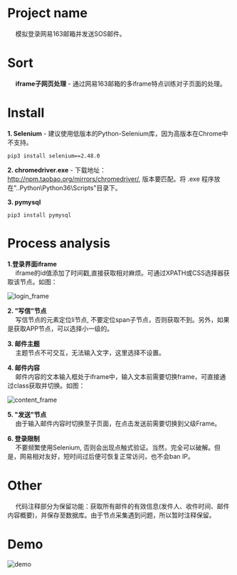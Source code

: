 # Project name
&emsp; 模拟登录网易163邮箱并发送SOS邮件。

# Sort
&emsp; **iframe子网页处理** - 通过网易163邮箱的多iframe特点训练对子页面的处理。

# Install
**1. Selenium** - 建议使用低版本的Python-Selenium库，因为高版本在Chrome中不支持。
```
pip3 install selenium==2.48.0
```
**2. chromedriver.exe** - 下载地址：http://npm.taobao.org/mirrors/chromedriver/, 版本要匹配。将 .exe 程序放在"..Python\Python36\Scripts"目录下。   

**3. pymysql**
```
pip3 install pymysql
```

# Process analysis
 **1.登录界面iframe**   
&emsp; iframe的id值添加了时间戳,直接获取相对麻烦。可通过XPATH或CSS选择器获取该节点。如图：    


![login_frame](https://github.com/Northxw/Python3_WebSpider/blob/master/20-Selenium_163/require/login_frame.png)

**2. "写信"节点**     
&emsp; 写信节点的元素定位li节点, 不要定位span子节点，否则获取不到。另外，如果是获取APP节点，可以选择小一级的。    

**3. 邮件主题**       
&emsp; 主题节点不可交互，无法输入文字，这里选择不设置。    

**4. 邮件内容**       
&emsp; 邮件内容的文本输入框处于iframe中，输入文本前需要切换frame，可直接通过class获取并切换。如图：    

![content_frame](https://github.com/Northxw/Python3_WebSpider/blob/master/20-Selenium_163/require/content_frame.png)

**5. "发送"节点**       
&emsp; 由于输入邮件内容时切换至子页面，在点击发送前需要切换到父级Frame。

**6. 登录限制**       
&emsp; 不要频繁使用Selenium, 否则会出现点触式验证。当然，完全可以破解。但是，网易相对友好，短时间过后便可恢复正常访问，也不会ban IP。

# Other
&emsp; 代码注释部分为保留功能：获取所有邮件的有效信息(发件人、收件时间、邮件内容概要)，并保存至数据库。由于节点采集遇到问题，所以暂时注释保留。

# Demo
![demo](https://github.com/Northxw/Python3_WebSpider/blob/master/20-Selenium_163/require/demo.gif)
